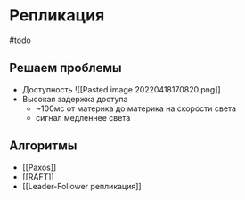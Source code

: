 # Репликация

#todo

## Решаем проблемы
* Доступность
	![[Pasted image 20220418170820.png]]
* Высокая задержка доступа
	* ~100мс от материка до материка на скорости света
	* сигнал медленнее света

## Алгоритмы
* [[Paxos]]
* [[RAFT]]
* [[Leader-Follower репликация]]
